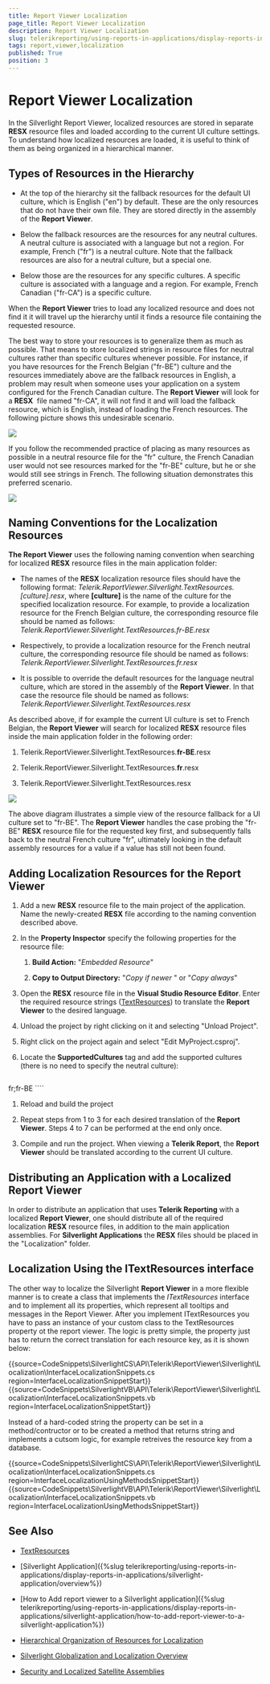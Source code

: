 ```yaml
---
title: Report Viewer Localization
page_title: Report Viewer Localization 
description: Report Viewer Localization
slug: telerikreporting/using-reports-in-applications/display-reports-in-applications/silverlight-application/report-viewer-localization
tags: report,viewer,localization
published: True
position: 3
---
```


# Report Viewer Localization

In the Silverlight Report Viewer, localized resources are stored in separate __RESX__ resource files and loaded according to the current UI culture settings. To understand how localized resources are loaded, it is useful to think of them as being organized in a hierarchical manner.

## Types of Resources in the Hierarchy

* At the top of the hierarchy sit the fallback resources for the default UI culture, which is English ("en") by default. These are the only resources that do not have their own file. They are stored directly in the assembly of the __Report Viewer__.

* Below the fallback resources are the resources for any neutral cultures. A neutral culture is associated with a language but not a region. For example, French ("fr") is a neutral culture. Note that the fallback resources are also for a neutral culture, but a special one.

* Below those are the resources for any specific cultures. A specific culture is associated with a language and a region. For example, French Canadian ("fr-CA") is a specific culture.

When the __Report Viewer__ tries to load any localized resource and does not find it it will travel up the hierarchy until it finds a resource file containing the requested resource.

The best way to store your resources is to generalize them as much as possible. That means to store localized strings in resource files for neutral cultures rather than specific cultures whenever possible. For instance, if you have resources for the French Belgian ("fr-BE") culture and the resources immediately above are the fallback resources in English, a problem may result when someone uses your application on a system configured for the French Canadian culture. The __Report Viewer__ will look for a __RESX__  file named "fr-CA", it will not find it and will load the fallback resource, which is English, instead of loading the French resources. The following picture shows this undesirable scenario.   

  ![](images/localization1.png)

If you follow the recommended practice of placing as many resources as possible in a neutral resource file for the "fr" culture, the French Canadian user would not see resources marked for the "fr-BE" culture, but he or she would still see strings in French. The following situation demonstrates this preferred scenario.  

  ![](images/localization2.png)

## Naming Conventions for the Localization Resources

__The Report Viewer__ uses the following naming convention when searching for localized __RESX__ resource files in the main application folder:

* The names of the __RESX__ localization resource files should have the following format: _Telerik.ReportViewer.Silverlight.TextResources.[culture].resx_, where __[culture]__ is the name of the culture for the specified localization resource. For example, to provide a localization resource for the French Belgian culture, the corresponding resource file should be named as follows: _Telerik.ReportViewer.Silverlight.TextResources.fr-BE.resx_ 

* Respectively, to provide a localization resource for the French neutral culture, the corresponding resource file should be named as follows: _Telerik.ReportViewer.Silverlight.TextResources.fr.resx_ 

* It is possible to override the default resources for the language neutral culture, which are stored in the assembly of the __Report Viewer__. In that case the resource file should be named as follows: _Telerik.ReportViewer.Silverlight.TextResources.resx_ 

As described above, if for example the current UI culture is set to French Belgian, the __Report Viewer__ will search for localized __RESX__ resource files inside the main application folder in the following order:

1. Telerik.ReportViewer.Silverlight.TextResources.__fr-BE__.resx

1. Telerik.ReportViewer.Silverlight.TextResources.__fr__.resx

1. Telerik.ReportViewer.Silverlight.TextResources.resx   

  ![](images/localization3.png)

The above diagram illustrates a simple view of the resource fallback for a UI culture set to "fr-BE". The __Report Viewer__ handles the case probing the "fr-BE" __RESX__ resource file for the requested key first, and subsequently falls back to the neutral French culture "fr", ultimately looking in the default assembly resources for a value if a value has still not been found.

## Adding Localization Resources for the Report Viewer

1. Add a new __RESX__ resource file to the main project of the application. Name the newly-created __RESX__ file according to the naming convention described above.

1. In the __Property Inspector__ specify the following properties for the resource file:

   1. __Build Action:__ "*Embedded Resource*"

   1. __Copy to Output Directory:__ "*Copy if newer* " or "*Copy always*"

1. Open the __RESX__ resource file in the __Visual Studio Resource Editor__. Enter the required resource strings ([TextResources](/reporting/api/Telerik.ReportViewer.Silverlight.TextResources)) to translate the __Report Viewer__ to the desired language.

1. Unload the project by right clicking on it and selecting "Unload Project".

1. Right click on the project again and select "Edit MyProject.csproj".

1. Locate the __SupportedCultures__ tag and add the supported cultures (there is no need to specify the neutral culture): 
    
	````XML
<SupportedCultures>
		fr;fr-BE
	</SupportedCultures>
````

1. Reload and build the project

1. Repeat steps from 1 to 3 for each desired translation of the __Report Viewer__. Steps 4 to 7 can be performed at the end only once.

1. Compile and run the project. When viewing a __Telerik Report__, the __Report Viewer__ should be translated according to the current UI culture.

## Distributing an Application with a Localized Report Viewer

In order to distribute an application that uses __Telerik Reporting__ with a localized __Report Viewer__, one should distribute all of the required localization __RESX__ resource files, in addition to the main application assemblies. For __Silverlight Applications__ the __RESX__ files should be placed in the "Localization" folder.

## Localization Using the ITextResources interface

The other way to localize the Silverlight __Report Viewer__ in a more flexible manner is to create a class that implements the _ITextResources_ interface and to implement all its properties, which represent all tooltips and messages in the Report Viewer. After you implement ITextResources you have to pass an instance of your custom class to the TextResources property ot the report viewer. The logic is pretty simple, the property just has to return the correct translation for each resource key, as it is shown below: 

{{source=CodeSnippets\SilverlightCS\API\Telerik\ReportViewer\Silverlight\Localization\InterfaceLocalizationSnippets.cs region=InterfaceLocalizationSnippetStart}}
{{source=CodeSnippets\SilverlightVB\API\Telerik\ReportViewer\Silverlight\Localization\InterfaceLocalizationSnippets.vb region=InterfaceLocalizationSnippetStart}}

Instead of a hard-coded string the property can be set in a method/contructor or to be created a method that returns string and implements a cutsom logic, for example retreives the resource key from a database. 

{{source=CodeSnippets\SilverlightCS\API\Telerik\ReportViewer\Silverlight\Localization\InterfaceLocalizationSnippets.cs region=InterfaceLocalizationUsingMethodsSnippetStart}}
{{source=CodeSnippets\SilverlightVB\API\Telerik\ReportViewer\Silverlight\Localization\InterfaceLocalizationSnippets.vb region=InterfaceLocalizationUsingMethodsSnippetStart}}


## See Also

* [TextResources](/reporting/api/Telerik.ReportViewer.Silverlight.TextResources) 

* [Silverlight Application]({%slug telerikreporting/using-reports-in-applications/display-reports-in-applications/silverlight-application/overview%})

* [How to Add report viewer to a Silverlight application]({%slug telerikreporting/using-reports-in-applications/display-reports-in-applications/silverlight-application/how-to-add-report-viewer-to-a-silverlight-application%})

* [Hierarchical Organization of Resources for Localization](http://msdn2.microsoft.com/en-us/library/756hydy4(VS.71).aspx)

* [Silverlight Globalization and Localization Overview](http://msdn.microsoft.com/en-us/library/cc838238(v=vs.95).aspx)

* [Security and Localized Satellite Assemblies](http://msdn2.microsoft.com/en-us/library/ff8dk041(VS.71).aspx)
